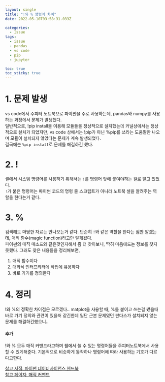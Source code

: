 ```yaml
---
layout: single
title: "!와 % 명령어 차이"
date: 2022-05-10T03:58:31.033Z

categories:
  - Issue
tags:
  - issue
  - pandas
  - vs code
  - pip
  - jupyter

toc: true
toc_sticky: true
---
```


# 1. 문제 발생
vs code에서 주피터 노트북으로 파이썬을 주로 사용하는데, pandas와 numpy를 사용하는 과정에서 문제가 발생했다.  
일반적으로, !pip install을 이용해 모듈들을 정상적으로 설치했는데 커널상에서는 정상적으로 설치가 되었지만, vs code 상에서는 !pip가 아닌 %pip를 쓰라는 도움말만 나오며 모듈이 설치되지 않았다는 문제가 계속 발생되었다.  
결국에는 `%pip install`로 문제를 해결하긴 했다.

# 2. !
셀에서 시스템 명령어를 사용하기 위해서는 `!`를 명령어 앞에 붙여야하는 걸로 알고 있었다.  
`!`가 붙은 명령어는 파이썬 코드의 명령 줄 스크립트가 아니라 노트북 셀을 알려주는 역할을 한다는거 같다.

# 3. %
검색해도 마땅한 자료는 안나오는거 같다. 단순히 `!`와 같은 역할을 한다는 점만 알겠는데, 매직 함수(magic function)라고만 알게됬다.  
파이썬의 매직 매소드와 같은것인지해서 좀 더 찾아보니, 딱히 마음에드는 정보를 찾지 못했다. 그래도 찾은 내용들을 정리해보면,
1. 매직 함수이다
2. 대화식 인터프리터에 작업에 유용하다
3. 바로 가기를 정의한다

# 4. 정리
!와 %의 정확한 차이점은 모르겠다.. matplot을 사용할 때, %를 붙이고 쓰는걸 봤을때 바로 가기 정의와 관련이 있을꺼 같긴한데 일단 근본 문제였던 판다스가 설치되지 않는 문제를 해결하긴했으니..

#### 추가
!와 % 모두 매직 커맨드라고하며 쉘에서 쓸 수 있는 명령어들을 주피터노트북에서 사용할 수 있게해준다. 기본적으로 비슷하게 동작하나 명령어에 따라 사용하는 기호가 다르다고한다.  

[참고 서적: 파이썬 데이터사이언스 핸드북](https://jakevdp.github.io/PythonDataScienceHandbook/)  
[참고 페이지: 매직 커맨드](https://jakevdp.github.io/PythonDataScienceHandbook/01.03-magic-commands.html)
